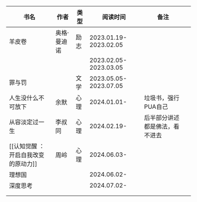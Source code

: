 
| 书名                   | 作者     | 类型  | 阅读时间                  | 备注              |     |
| -------------------- | ------ | --- | --------------------- | --------------- | --- |
| 羊皮卷                  | 奥格·曼迪诺 | 励志  | 2023.01.19-2023.02.05 |                 |     |
|                      |        |     | 2023.02.05-2023.03.05 |                 |     |
| 罪与罚                  |        | 文学  | 2023.05.05-2023.07.05 |                 |     |
| 人生没什么不可放下            | 余默     | 心理  | 2024.01.01-           | 垃圾书，强行PUA自己     |     |
| 从容淡定过一生              | 李叔同    | 心理  | 2024.02.19-           | 后半部分讲述都是佛法，看不进去 |     |
| [[认知觉醒 ：开启自我改变的原动力]] | 周岭     | 心理  | 2024.06.03-           |                 |     |
| 理想国                  |        |     | 2024.06.02-           |                 |     |
| 深度思考                 |        |     | 2024.07.02-           |                 |     |
|                      |        |     |                       |                 |     |
|                      |        |     |                       |                 |     |

